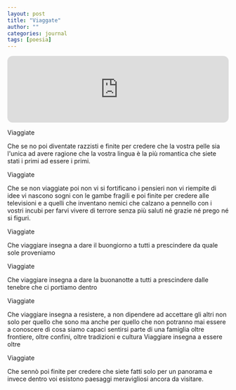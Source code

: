```yaml
---
layout: post
title: "Viaggate"
author: ""
categories: journal
tags: [poesia]
---
```




<iframe style="border-radius:12px" src="https://open.spotify.com/embed/track/4QJ9G8dL2WmWm5Ao0AO7Yk?utm_source=generator" width="100%" height="152" frameBorder="0" allowfullscreen="" allow="autoplay; clipboard-write; encrypted-media; fullscreen; picture-in-picture" loading="lazy"></iframe>

Viaggiate

Che se no poi diventate razzisti
e finite per credere che la vostra pelle sia l'unica ad avere ragione
che la vostra lingua è la più romantica
che siete stati i primi ad essere i primi.

Viaggiate

Che se non viaggiate poi non vi si fortificano i pensieri
non vi riempite di idee
vi nascono sogni con le gambe fragili
e poi finite per credere alle televisioni
e a quelli che inventano nemici
che calzano a pennello con i vostri incubi
per farvi vivere di terrore
senza più saluti né grazie né prego né si figuri.

Viaggiate

Che viaggiare insegna a dare il buongiorno a tutti
a prescindere da quale sole proveniamo

Viaggiate

Che viaggiare insegna a dare la buonanotte a tutti
a prescindere dalle tenebre che ci portiamo dentro

Viaggiate

Che viaggiare insegna a resistere, a non dipendere
ad accettare gli altri non solo per quello che sono
ma anche per quello che non potranno mai essere
a conoscere di cosa siamo capaci
sentirsi parte di una famiglia
oltre frontiere, oltre confini, oltre tradizioni e cultura
Viaggiare insegna a essere oltre

Viaggiate

Che sennò poi finite per credere
che siete fatti solo per un panorama 
e invece dentro voi
esistono paesaggi meravigliosi
ancora da visitare.
